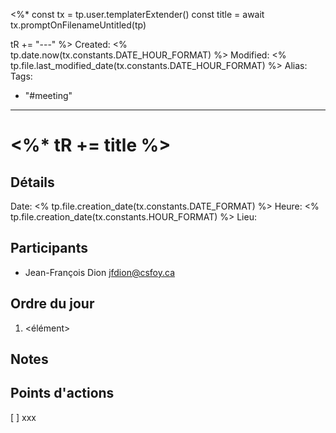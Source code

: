 <%*
const tx = tp.user.templaterExtender()
const title = await tx.promptOnFilenameUntitled(tp)

tR += "---"
%>
Created: <% tp.date.now(tx.constants.DATE_HOUR_FORMAT) %>
Modified: <% tp.file.last_modified_date(tx.constants.DATE_HOUR_FORMAT) %>
Alias:
Tags:
  - "#meeting"
---
# <%* tR += title %>
## Détails
Date: <% tp.file.creation_date(tx.constants.DATE_FORMAT) %>
Heure: <% tp.file.creation_date(tx.constants.HOUR_FORMAT) %>
Lieu:

## Participants
 * Jean-François Dion <jfdion@csfoy.ca>

## Ordre du jour
1. <élément>

## Notes

## Points d'actions
 [ ] xxx
 